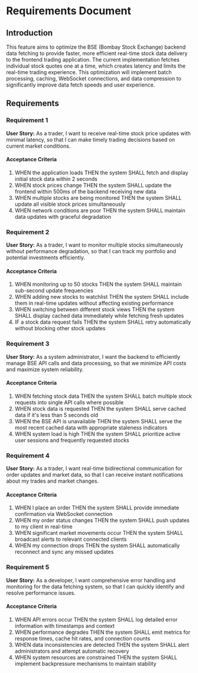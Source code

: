 # Requirements Document

## Introduction

This feature aims to optimize the BSE (Bombay Stock Exchange) backend data fetching to provide faster, more efficient real-time stock data delivery to the frontend trading application. The current implementation fetches individual stock quotes one at a time, which creates latency and limits the real-time trading experience. This optimization will implement batch processing, caching, WebSocket connections, and data compression to significantly improve data fetch speeds and user experience.

## Requirements

### Requirement 1

**User Story:** As a trader, I want to receive real-time stock price updates with minimal latency, so that I can make timely trading decisions based on current market conditions.

#### Acceptance Criteria

1. WHEN the application loads THEN the system SHALL fetch and display initial stock data within 2 seconds
2. WHEN stock prices change THEN the system SHALL update the frontend within 500ms of the backend receiving new data
3. WHEN multiple stocks are being monitored THEN the system SHALL update all visible stock prices simultaneously
4. WHEN network conditions are poor THEN the system SHALL maintain data updates with graceful degradation

### Requirement 2

**User Story:** As a trader, I want to monitor multiple stocks simultaneously without performance degradation, so that I can track my portfolio and potential investments efficiently.

#### Acceptance Criteria

1. WHEN monitoring up to 50 stocks THEN the system SHALL maintain sub-second update frequencies
2. WHEN adding new stocks to watchlist THEN the system SHALL include them in real-time updates without affecting existing performance
3. WHEN switching between different stock views THEN the system SHALL display cached data immediately while fetching fresh updates
4. IF a stock data request fails THEN the system SHALL retry automatically without blocking other stock updates

### Requirement 3

**User Story:** As a system administrator, I want the backend to efficiently manage BSE API calls and data processing, so that we minimize API costs and maximize system reliability.

#### Acceptance Criteria

1. WHEN fetching stock data THEN the system SHALL batch multiple stock requests into single API calls where possible
2. WHEN stock data is requested THEN the system SHALL serve cached data if it's less than 5 seconds old
3. WHEN the BSE API is unavailable THEN the system SHALL serve the most recent cached data with appropriate staleness indicators
4. WHEN system load is high THEN the system SHALL prioritize active user sessions and frequently requested stocks

### Requirement 4

**User Story:** As a trader, I want real-time bidirectional communication for order updates and market data, so that I can receive instant notifications about my trades and market changes.

#### Acceptance Criteria

1. WHEN I place an order THEN the system SHALL provide immediate confirmation via WebSocket connection
2. WHEN my order status changes THEN the system SHALL push updates to my client in real-time
3. WHEN significant market movements occur THEN the system SHALL broadcast alerts to relevant connected clients
4. WHEN my connection drops THEN the system SHALL automatically reconnect and sync any missed updates

### Requirement 5

**User Story:** As a developer, I want comprehensive error handling and monitoring for the data fetching system, so that I can quickly identify and resolve performance issues.

#### Acceptance Criteria

1. WHEN API errors occur THEN the system SHALL log detailed error information with timestamps and context
2. WHEN performance degrades THEN the system SHALL emit metrics for response times, cache hit rates, and connection counts
3. WHEN data inconsistencies are detected THEN the system SHALL alert administrators and attempt automatic recovery
4. WHEN system resources are constrained THEN the system SHALL implement backpressure mechanisms to maintain stability